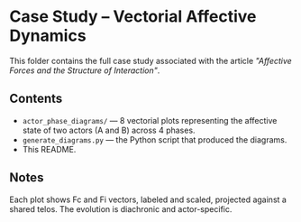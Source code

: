 # Case Study – Vectorial Affective Dynamics

This folder contains the full case study associated with the article *"Affective Forces and the Structure of Interaction"*.

## Contents

- `actor_phase_diagrams/` — 8 vectorial plots representing the affective state of two actors (A and B) across 4 phases.
- `generate_diagrams.py` — the Python script that produced the diagrams.
- This README.

## Notes

Each plot shows Fc and Fi vectors, labeled and scaled, projected against a shared telos. The evolution is diachronic and actor-specific.


